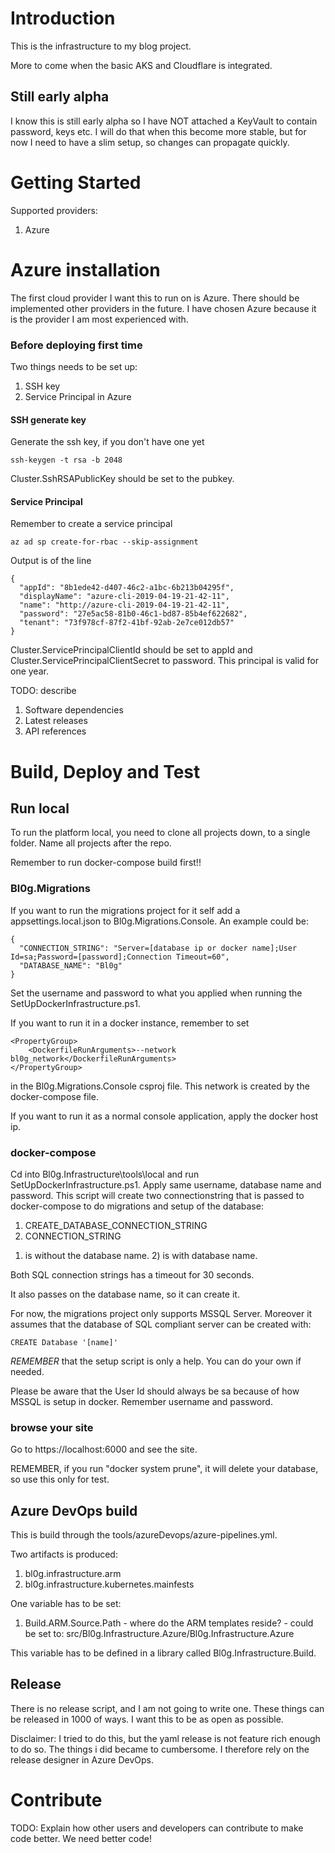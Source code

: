 # Introduction 
This is the infrastructure to my blog project.

More to come when the basic AKS and Cloudflare is integrated.

## Still early alpha
I know this is still early alpha so I have NOT attached a KeyVault to contain password, keys etc. I will do that when this become more stable, but for now I need to have a slim setup, so changes can propagate quickly.

# Getting Started

Supported providers:

1. Azure

# Azure installation
The first cloud provider I want this to run on is Azure. There should be implemented other providers in the future. I have chosen Azure because it is the provider I am most experienced with.

### Before deploying first time
Two things needs to be set up:

1. SSH key
2. Service Principal in Azure

#### SSH generate key
Generate the ssh key, if you don't have one yet

	ssh-keygen -t rsa -b 2048 

Cluster.SshRSAPublicKey should be set to the pubkey.

#### Service Principal
Remember to create a service principal

	az ad sp create-for-rbac --skip-assignment

Output is of the line

	{
	  "appId": "8b1ede42-d407-46c2-a1bc-6b213b04295f",
	  "displayName": "azure-cli-2019-04-19-21-42-11",
	  "name": "http://azure-cli-2019-04-19-21-42-11",
	  "password": "27e5ac58-81b0-46c1-bd87-85b4ef622682",
	  "tenant": "73f978cf-87f2-41bf-92ab-2e7ce012db57"
	}

Cluster.ServicePrincipalClientId should be set to appId and Cluster.ServicePrincipalClientSecret to password. This principal is valid for one year.

TODO: describe
1.	Software dependencies
2.	Latest releases
3.	API references

# Build, Deploy and Test

## Run local
To run the platform local, you need to clone all projects down, to a single folder. Name all projects after the repo.

Remember to run docker-compose build first!!

### Bl0g.Migrations
If you want to run the migrations project for it self add a appsettings.local.json to Bl0g.Migrations.Console. An example could be:

	{
	  "CONNECTION_STRING": "Server=[database ip or docker name];User Id=sa;Password=[password];Connection Timeout=60",
	  "DATABASE_NAME": "Bl0g"
	}

Set the username and password to what you applied when running the SetUpDockerInfrastructure.ps1.

If you want to run it in a docker instance, remember to set 

	<PropertyGroup>
   		<DockerfileRunArguments>--network bl0g_network</DockerfileRunArguments>
	</PropertyGroup>

in the Bl0g.Migrations.Console csproj file. This network is created by the docker-compose file.

If you want to run it as a normal console application, apply the docker host ip.

### docker-compose
Cd into Bl0g.Infrastructure\tools\local and run SetUpDockerInfrastructure.ps1. Apply same username, database name and password. This script will create two connectionstring that is passed to docker-compose to do migrations and setup of the database:

1. CREATE_DATABASE_CONNECTION_STRING
2. CONNECTION_STRING

1) is without the database name. 2) is with database name.

Both SQL connection strings has a timeout for 30 seconds.

It also passes on the database name, so it can create it. 

For now, the migrations project only supports MSSQL Server. Moreover it assumes that the database of SQL compliant server can be created with:

	CREATE Database '[name]'

*REMEMBER* that the setup script is only a help. You can do your own if needed.

Please be aware that the User Id should always be sa because of how MSSQL is setup in docker. Remember username and password.

### browse your site
Go to https://localhost:6000 and see the site.

REMEMBER, if you run "docker system prune", it will delete your database, so use this only for test.

## Azure DevOps build
This is build through the tools/azureDevops/azure-pipelines.yml.

Two artifacts is produced:

1. bl0g.infrastructure.arm
2. bl0g.infrastructure.kubernetes.mainfests

One variable has to be set:

1. Build.ARM.Source.Path - where do the ARM templates reside? - could be set to: src/Bl0g.Infrastructure.Azure/Bl0g.Infrastructure.Azure

This variable has to be defined in a library called Bl0g.Infrastructure.Build.

## Release
There is no release script, and I am not going to write one. These things can be released in 1000 of ways. I want this to be as open as possible.

Disclaimer: I tried to do this, but the yaml release is not feature rich enough to do so. The things i did became to cumbersome. I therefore rely on the release designer in Azure DevOps. 

# Contribute
TODO: Explain how other users and developers can contribute to make code better. We need better code!